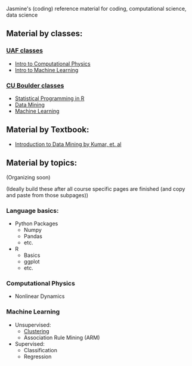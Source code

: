 Jasmine's (coding) reference material for coding, computational science, data science


## Material by classes:

### [UAF classes](UAF.md)
- [Intro to Computational Physics](UAF-CompPhys/UAF-CompPhys.md)
- [Intro to Machine Learning](UAF-ML-module/UAF-ML-Module.md)

### [CU Boulder classes](CUB.md)
- [Statistical Programming in R](CUB-RProgramming/RProgramming.md)
- [Data Mining](CUB-DataMining/DataMining.md)
- [Machine Learning](CUB-ML/CUB-ML.md)

## Material by Textbook:
- [Introduction to Data Mining by Kumar, et. al](Kumar-Textbook/Kumar-DataMining-textbook.md)

## Material by topics:
(Organizing soon)

(Ideally build these after all course specific pages are finished (and copy and paste from those subpages))
### Language basics:

- Python Packages
    - Numpy
    - Pandas
    - etc.
- R
    - Basics
    - ggplot
    - etc.

### Computational Physics

- Nonlinear Dynamics

### Machine Learning

- Unsupervised:
    - [Clustering](Topics/Clustering.md)
    - Association Rule Mining (ARM)
- Supervised:
    - Classification
    - Regression
    